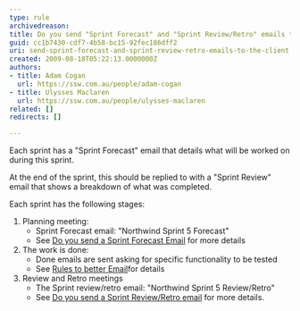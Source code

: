 ```yaml
---
type: rule
archivedreason: 
title: Do you send "Sprint Forecast" and "Sprint Review/Retro" emails to the client?
guid: cc1b7430-cdf7-4b58-bc15-92fec186dff2
uri: send-sprint-forecast-and-sprint-review-retro-emails-to-the-client
created: 2009-08-18T05:22:13.0000000Z
authors:
- title: Adam Cogan
  url: https://ssw.com.au/people/adam-cogan
- title: Ulysses Maclaren
  url: https://ssw.com.au/people/ulysses-maclaren
related: []
redirects: []

---
```


Each sprint has a "Sprint Forecast" email that details what will be worked on during this sprint.

At the end of the sprint, this should be replied to with a "Sprint Review" email that shows a breakdown of what was completed.

Each sprint has the following stages:

<!--endintro-->

1. Planning meeting:
    * Sprint Forecast email: "Northwind Sprint 5 Forecast"
    * See [Do you send a Sprint Forecast Email](/do-you-create-a-sprint-forecast-%28aka-the-functionality-that-will-be-developed-during-the-sprint%29) for more details
2. The work is done:
    * Done emails are sent asking for specific functionality to be tested
    * See [Rules to better Email](/Communication/RulesToBetterEmail)for details
3. Review and Retro meetings
    * The Sprint review/retro email: "Northwind Sprint 5 Review/Retro"
    * See [Do you send a Sprint Review/Retro email](/do-you-create-a-sprint-review-retro-email "Do you send a Sprint Review/Retro email") for more details.
